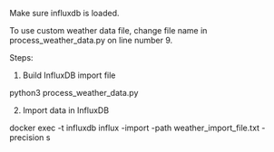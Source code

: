 
Make sure influxdb is loaded.

To use custom weather data file, change file name in process_weather_data.py on line number 9. 

Steps:

1. Build InfluxDB import file
   
python3 process_weather_data.py

2. Import data in InfluxDB

docker exec -t influxdb influx -import -path weather_import_file.txt -precision s


